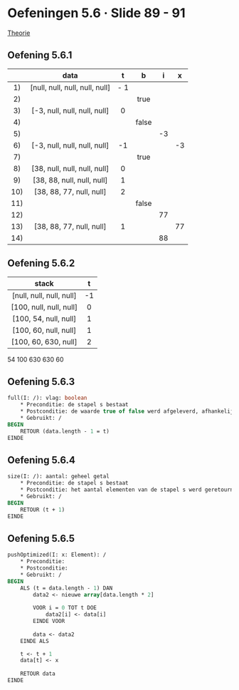 # Oefeningen 5.6 &middot; Slide 89 - 91

[Theorie](/1ste-jaar/semester-II/Probleem-Oplossend-Denken-I.md#hoofdstuk-5)

## Oefening 5.6.1

| &nbsp; | data    | t   | b   | i   | x   |
| :----: | :-----: | :-: | :-: | :-: | :-: |
| 1) | [null, null, null, null, null] | - 1 | &nbsp; | &nbsp; | &nbsp; |
| 2) | &nbsp; | &nbsp; | true | &nbsp; | &nbsp; |
| 3) | [-3, null, null, null, null] | 0 | &nbsp; | &nbsp; | &nbsp; |
| 4) | &nbsp; | &nbsp; | false | &nbsp; | &nbsp; |
| 5) | &nbsp; | &nbsp; | &nbsp; | -3 | &nbsp; |
| 6) | [-3, null, null, null, null] | -1 | &nbsp; | &nbsp; | -3 |
| 7) | &nbsp; | &nbsp; | true | &nbsp; | &nbsp; |
| 8) | [38, null, null, null, null] | 0 | &nbsp; | &nbsp; | &nbsp; |
| 9) | [38, 88, null, null, null] | 1 | &nbsp; | &nbsp; | &nbsp; |
| 10) | [38, 88, 77, null, null] | 2 |  &nbsp; | &nbsp; | &nbsp; |
| 11) | &nbsp; | &nbsp; | false | &nbsp; | &nbsp; |
| 12) | &nbsp; | &nbsp; | &nbsp; | 77 | &nbsp; |
| 13) | [38, 88, 77, null, null] | 1 | &nbsp; | &nbsp; | 77 |
| 14) | &nbsp; | &nbsp; | &nbsp; | 88 | &nbsp; |

## Oefening 5.6.2

| stack                    | t   | 
| :----------------------: | :-: |
| [null, null, null, null] | -1  |
| [100, null, null, null]  | 0   |
| [100, 54, null, null]    | 1   |
| [100, 60, null, null]    | 1   | 
| [100, 60, 630, null]     | 2   |

54 100 630 630 60

## Oefening 5.6.3

```pascal
full(I: /): vlag: boolean
    * Preconditie: de stapel s bestaat
    * Postconditie: de waarde true of false werd afgeleverd, afhankelijk van het feit of de stapel s vol is of niet.
    * Gebruikt: /
BEGIN
    RETOUR (data.length - 1 = t)
EINDE
```

## Oefening 5.6.4

```pascal
size(I: /): aantal: geheel getal
    * Preconditie: de stapel s bestaat
    * Postconditie: het aantal elementen van de stapel s werd geretourneerd
    * Gebruikt: /
BEGIN
    RETOUR (t + 1)
EINDE
```

## Oefening 5.6.5

```pascal
pushOptimized(I: x: Element): /
    * Preconditie: 
    * Postconditie:
    * Gebruikt: /
BEGIN
    ALS (t = data.length - 1) DAN      
        data2 <- nieuwe array[data.length * 2]  
        
        VOOR i = 0 TOT t DOE
            data2[i] <- data[i]
        EINDE VOOR
        
        data <- data2
    EINDE ALS

    t <- t + 1
    data[t] <- x
        
    RETOUR data
EINDE
```
